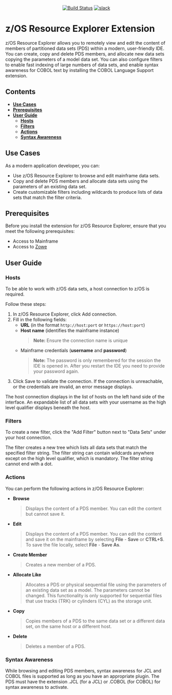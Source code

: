 <div id="header" align="center">

[![Build Status](https://ci.eclipse.org/che4z/buildStatus/icon?job=che-che4z-explorer-for-zos%2Fdevelopment)](https://ci.eclipse.org/che4z/job/che-che4z-explorer-for-zos/job/development/)
[![slack](https://img.shields.io/badge/chat-on%20Slack-blue)](https://join.slack.com/t/che4z/shared_invite/enQtNzk0MzA4NDMzOTIwLWIzMjEwMjJlOGMxNmMyNzQ1NWZlMzkxNmQ3M2VkYWNjMmE0MGQ0MjIyZmY3MTdhZThkZDg3NGNhY2FmZTEwNzQ)

</div>

# z/OS Resource Explorer Extension

z/OS Resource Explorer allows you to remotely view and edit the content of members of partitioned data sets (PDS) within a modern, user-friendly IDE. You can create, copy and delete PDS members, and allocate new data sets copying the parameters of a model data set. You can also configure filters to enable fast indexing of large numbers of data sets, and enable syntax awareness for COBOL text by installing the COBOL Language Support extension.

## **Contents**

- [**Use Cases**](#use-cases)
- [**Prerequisites**](#prerequisites)
- [**User Guide**](#user-guide)
	- [**Hosts**](#hosts)
	- [**Filters**](#filters)
	- [**Actions**](#actions)
	- [**Syntax Awareness**](#syntax-awareness)

## Use Cases

As a modern application developer, you can:

- Use z/OS Resource Explorer to browse and edit mainframe data sets.
- Copy and delete PDS members and allocate data sets using the parameters of an existing data set.
- Create customizable filters including wildcards to produce lists of data sets that match the filter criteria.

## Prerequisites

Before you install the extension for z/OS Resource Explorer, ensure that you meet the following prerequisites:

- Access to Mainframe
- Access to [Zowe](https://www.zowe.org)

## User Guide

### Hosts

To be able to work with z/OS data sets, a host connection to z/OS is required.

Follow these steps:

1. In z/OS Resource Explorer, click Add connection.
2. Fill in the following fields:
	- **URL** (in the format `http://host:port` or `https://host:port`)
	- **Host name** (identifies the mainframe instance)
		> **Note:** Ensure the connection name is unique
	- Mainframe credentials (**username** and **password**)
		> **Note:** The password is only remembered for the session the IDE is opened in. After you restart the IDE you need to provide your password again.
3. Click Save to validate the connection. If the connection is unreachable, or the credentials are invalid, an error message displays.

The host connection displays in the list of hosts on the left hand side of the interface. An expandable list of all data sets with your username as the high level qualifier displays beneath the host.

### Filters

To create a new filter, click the "Add Filter" button next to "Data Sets" under your host connection.

The filter creates a new tree which lists all data sets that match the specified filter string. The filter string can contain wildcards anywhere except on the high level qualifier, which is mandatory. The filter string cannot end with a dot.

### Actions

You can perform the following actions in z/OS Resource Explorer:

- **Browse**
	> Displays the content of a PDS member. You can edit the content but cannot save it.
- **Edit**
	> Displays the content of a PDS member. You can edit the content and save it on the mainframe by selecting **File** - **Save** or **CTRL+S**. To save the file locally, select **File** - **Save As**.
- **Create Member**
	> Creates a new member of a PDS.
- **Allocate Like**
	> Allocates a PDS or physical sequential file using the parameters of an existing data set as a model. The parameters cannot be changed. This functionality is only supported for sequential files that use tracks (TRK) or cylinders (CYL) as the storage unit.
- **Copy**
	> Copies members of a PDS to the same data set or a different data set, on the same host or a different host.
- **Delete**
	> Deletes a member of a PDS.

### Syntax Awareness

While browsing and editing PDS members, syntax awareness for JCL and COBOL files is supported as long as you have an appropriate plugin. The PDS must have the extension .JCL (for a JCL) or .COBOL (for COBOL) for syntax awareness to activate.
